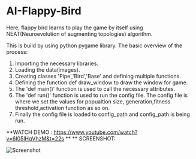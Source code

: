 # AI-Flappy-Bird
Here, flappy bird learns to play the game by itself using NEAT(Neuroevolution of augmenting topologies) algorithm.

This is build by using python pygame library. 
The basic overview of the process:
1. Importing the necessary libraries.
2. Loading the data(images).
3. Creating classes 'Pipe','Bird','Base' and defining multiple functions.
4. Defining the function def draw_window to draw the window for game.
5. The 'def main()' function is used to call the necessary attributes.
6. The 'def run()' function is used to run the config file. The config file is where we set the values
   for popualtion size, generation,fitness threshold,activation function as so on.
7. Finally the config file is loaded to config_path and config_path is being run.

 **WATCH DEMO :
https://www.youtube.com/watch?v=6I05lHqVhzM&t=22s
**
**
SCREENSHOT:

![Screenshot](https://github.com/asimMahat111/AI-Flappy-BIrd/blob/master/Screenshot%20(6).png)
 


